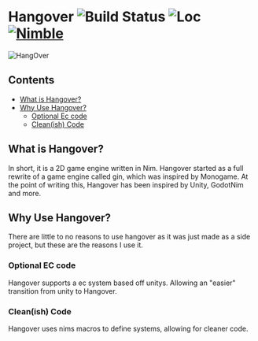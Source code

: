 # Hangover ![Build Status](https://github.com/bob16795/Hangover/actions/workflows/main.yml/badge.svg) ![Loc](https://img.shields.io/tokei/lines/github/bob16795/hangover) [![Nimble](https://img.shields.io/badge/package-nimble-yellow)](https://nimble.directory/pkg/hangover)

![HangOver](hangover/assets/icon.ico)

## Contents
- [What is Hangover?](#what-is-hangover)
- [Why Use Hangover?](#why-use-hangover)
  - [Optional Ec code](#optional-ec-code)
  - [Clean(ish) Code](#cleanish-code)

## What is Hangover?

In short, it is a 2D game engine written in Nim. Hangover started as a full rewrite of a game engine called gin, which was inspired by Monogame. At the point of writing this, Hangover has been inspired by Unity, GodotNim and more.

## Why Use Hangover?

There are little to no reasons to use hangover as it was just made as a side project, but these are the reasons I use it.

### Optional EC code

Hangover supports a ec system based off unitys. Allowing an "easier" transition from unity to Hangover.

### Clean(ish) Code

Hangover uses nims macros to define systems, allowing for cleaner code.
